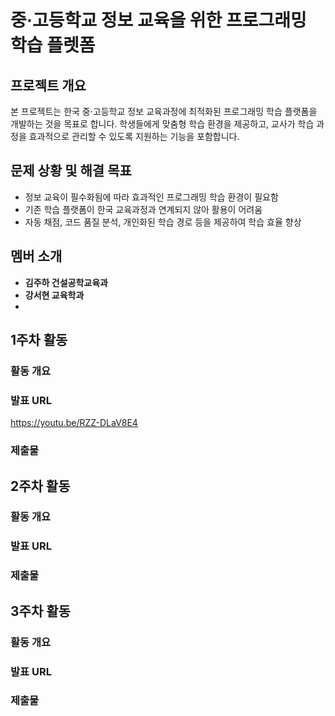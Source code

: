 # 중·고등학교 정보 교육을 위한 프로그래밍 학습 플렛폼 

## 프로젝트 개요
본 프로젝트는 한국 중·고등학교 정보 교육과정에 최적화된 프로그래밍 학습 플랫폼을 개발하는 것을 목표로 합니다. 학생들에게 맞춤형 학습 환경을 제공하고, 교사가 학습 과정을 효과적으로 관리할 수 있도록 지원하는 기능을 포함합니다.

## 문제 상황 및 해결 목표
- 정보 교육이 필수화됨에 따라 효과적인 프로그래밍 학습 환경이 필요함
- 기존 학습 플랫폼이 한국 교육과정과 연계되지 않아 활용이 어려움
- 자동 채점, 코드 품질 분석, 개인화된 학습 경로 등을 제공하여 학습 효율 향상

## 멤버 소개
- **김주하 건설공학교육과**
- **강서현 교육학과**
- 
## 1주차 활동
### 활동 개요
### 발표 URL 
https://youtu.be/RZZ-DLaV8E4
### 제출물

## 2주차 활동
### 활동 개요
### 발표 URL 
### 제출물

## 3주차 활동
### 활동 개요
### 발표 URL 
### 제출물

